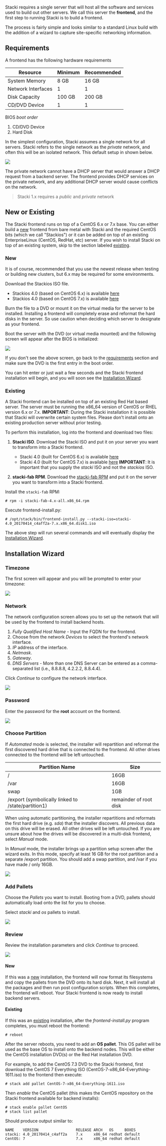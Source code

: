 Stacki requires a single server that will host all 
the software and services used to build out other servers. We 
call this server the **frontend**, and the first step to running 
Stacki is to build a frontend. 

The process is fairly simple and looks similar to a standard Linux
build with the addition of a wizard to capture site-specific
networking information.

## Requirements 
 
A frontend has the following hardware requirements

| Resource | Minimum | Recommended |
| -------- | ------- | ----------- |
| System Memory | 8 GB | 16 GB |
| Network Interfaces | 1 | 1 |
| Disk Capacity | 100 GB | 200 GB |
| CD/DVD Device | 1 | 1 |

BIOS _boot order_
 
1. CD/DVD Device
2. Hard Disk

In the simplest configuration, Stacki assumes a single network for all
servers.
Stacki refers to the single network as the _private_ network, 
and often this will be an isolated network.
This default setup in shown below.

![](images/cluster-architecture-network.png)  

The private network cannot have a DHCP server that would answer 
a DHCP request from a backend server. The frontend provides DHCP
services on the private network, and any additional DHCP server
would cause conflicts on the network.

> Stacki 1.x requires a _public_ and _private_ network

## New or Existing

The Stacki frontend runs on top of a CentOS 6.x or 7.x base.  You can either build a [new](#new) frontend from bare metal with Stacki and the required CentOS bits (which we call "Stackios") or it can be added on top of an existing EnterpriseLinux (CentOS, RedHat, etc) server.
If you wish to install Stacki on top of an existing system, skip to the
section labeled [existing](#existing).

### New

It is of course, recommended that you use the newest release when testing or building new clusters, but 6.x may be required for some environments.

Download the Stackios ISO file.
   * Stackios 4.0 (based on CentOS 6.x) is available [here](http://stacki.s3.amazonaws.com/public/pallets/4.0/open-source/stackios-4.0-6.x.x86_64.disk1.iso)
   * Stackios 4.0 (based on CentOS 7.x) is available [here](http://stacki.s3.amazonaws.com/public/pallets/4.0/open-source/stackios-4.0_c4aff2a-7.x.x86_64.disk1.iso)

Burn the file to a DVD or mount it on the virtual media for the server to be installed.
Installing a frontend will completely erase and reformat the hard disks in the
server. So use caution when deciding which server to designate as your frontend.

Boot the server with the DVD (or virtual media mounted) and the
following screen will appear after the BIOS is initialized:

![](images/stack-iso-boot.png)

If you don't see the above screen, go back to
the [requirements](#requirements) section and
make sure the DVD is the first entry in the boot order.

You can hit enter or just wait a few seconds and the Stacki
frontend installation will begin, and you will soon see the
[Installation Wizard](#installation-wizard).

### Existing

A Stacki frontend can be installed on top of an existing Red Hat based server.
The server must be running the x86_64 version of CentOS or RHEL version 6.x or
7.x.  **IMPORTANT**: During the Stacki installation it is possible that Stacki will overwrite certain system files.  Please don't install onto an existing production server without prior testing.

To perform this installation, log into the frontend and download two files:

1. **Stacki ISO**. Download the Stacki ISO and put it on your server you want to transform into a Stacki frontend.
    * Stacki 4.0 (built for CentOS 6.x) is available [here](http://stacki.s3.amazonaws.com/public/pallets/4.0/open-source/stacki-4.0_20170427-6.x.x86_64.disk1.iso)
    * Stacki 4.0 (built for CentOS 7.x) is available [here](http://stacki.s3.amazonaws.com/public/pallets/4.0/open-source/stacki-4.0_20170414_c4aff2a-7.x.x86_64.disk1.iso)
   **IMPORTANT**: It is important that you supply the _stacki_ ISO and not the _stackios_ ISO.

2. **stacki-fab RPM**. Download the [stacki-fab RPM](http://stacki.s3.amazonaws.com/public/pallets/4.0/open-source/stacki-fab-4.x-all.x86_64.rpm) and put it on the server you want to transform into a Stacki frontend.

Install the `stacki-fab` RPM:

    # rpm -i stacki-fab-4.x-all.x86_64.rpm

Execute frontend-install.py:

    # /opt/stack/bin/frontend-install.py --stacki-iso=stacki-4.0_20170414_c4aff2a-7.x.x86_64.disk1.iso

The above step will run several commands and will eventually display
the [Installation Wizard](#installation-wizard).


## Installation Wizard

### Timezone

The first screen will appear and you will be prompted to enter your timezone:

![](images/stacki_config_step_1b.png)

### Network

The network configuration screen allows you to set up the network that will
be used by the frontend to install backend hosts.

1. _Fully Qualified Host Name_ - Input the FQDN for the frontend.
2. Choose from the network _Devices_ to select the frontend's network interface.
3. _IP_ address of the interface.
4. _Netmask_.
5. _Gateway_.
5. _DNS Servers_ - More than one DNS Server can be entered as a comma-separated list (i.e., 8.8.8.8, 4.2.2.2, 8.8.4.4).

Click _Continue_ to configure the network interface. 

![](images/stacki_config_step_2b.png)

### Password

Enter the password for the **root** account on the frontend.  

![](images/stacki_config_step_4.png)

### Choose Partition

If _Automated_ mode is selected, the installer will
repartition and reformat the first discovered hard drive
that is connected to the frontend. All other drives
connected to the frontend will be left untouched.

| Partition Name | Size |
| -------------- | ---- |
|       /        | 16GB |
|       /var     | 16GB |
|       swap     |  1GB | 
| /export (symbolically linked to /state/partition1)|remainder of root disk|

When using automatic partitioning, the installer repartitions
and reformats the first hard drive (e.g. _sda_) that the installer
discovers. All previous data on this drive will be erased.
All other drives will be left untouched. If you are unsure about how
the drives will be discovered in a multi-disk frontend,
select _Manual_ mode.

In _Manual_ mode, the installer brings up a partition setup
screen after the wizard exits. In this mode, specify at least 16 GB
for the root partition and a separate /export partition. You should add
a swap partition, and /var if you have made / only 16GB.

![](images/stacki_config_step_5.png)

### Add Pallets

Choose the _Pallets_ you want to install.
Booting from a DVD, pallets should automatically load onto the list for you to choose.

Select _stacki_ and _os_ pallets to install.

![](images/stacki_config_step_6a_2.png)

### Review

Review the installation parameters and click _Continue_ to proceed.

![](images/stacki_config_step_7_2.png) 

#### New

If this was a [new](#new) installation, the frontend will now format
its filesystems and copy the pallets from the DVD onto its hard disk.
Next, it will install all the packages and then run post configuration
scripts.
When this completes, the frontend will reboot.
Your Stacki frontend is now ready to install backend servers.

#### Existing

If this was an [existing](#existing) installation, after the
_frontend-install.py_ program completes, you must reboot the frontend:

    # reboot

After the server reboots, you need to add an **OS pallet**.
This OS pallet will be used as the base OS to install onto the backend nodes.
This will be either the CentOS installation DVD(s) or the Red Hat installation
DVD.

For example, to add the CentOS 7.3 DVD to the Stacki frontend, first download the
CentOS 7 Everything ISO (CentOS-7-x86_64-Everything-1611.iso) to the frontend then execute:

    # stack add pallet CentOS-7-x86_64-Everything-1611.iso

Then _enable_ the CentOS pallet (this makes the CentOS repository on the Stacki
frontend available for backend installs):

    # stack enable pallet CentOS
    # stack list pallet

Should produce output similar to:

```
NAME    VERSION                 RELEASE ARCH   OS     BOXES
stacki: 4.0_20170414_c4aff2a    7.x     x86_64 redhat default
CentOS: 7                       7.x     x86_64 redhat default
```

